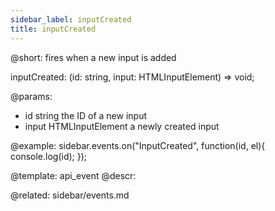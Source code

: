 ```yaml
---
sidebar_label: inputCreated
title: inputCreated
---          
```


@short: fires when a new input is added

inputCreated: (id: string, input: HTMLInputElement) => void;

@params:
- id 		string			the ID of a new input
- input		HTMLInputElement		a newly created input


@example:
sidebar.events.on("InputCreated", function(id, el){
    console.log(id);
});


@template: api_event
@descr:

@related: sidebar/events.md

